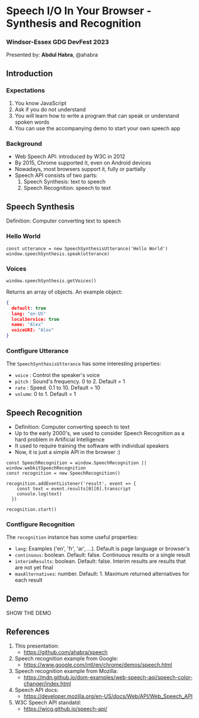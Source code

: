 # Speech I/O In Your Browser - Synthesis and Recognition
### Windsor-Essex GDG DevFest 2023

Presented by: **Abdul Habra**, @ahabra

## Introduction

### Expectations

1. You know JavaScript
2. Ask if you do not understand
3. You will learn how to write a program that can speak or understand spoken words
4. You can use the accompanying demo to start your own speech app

### Background
* Web Speech API: introduced by W3C in 2012
* By 2015, Chrome supported it, even on Android devices
* Nowadays, most browsers support it, fully or partially
* Speech API consists of two parts:
    1. Speech Synthesis: text to speech
    2. Speech Recognition: speech to text

<div style="page-break-after: always"></div>

## Speech Synthesis
Definition: Computer converting text to speech

### Hello World

```JS
const utterance = new SpeechSynthesisUtterance('Hello World')
window.speechSynthesis.speak(utterance)
```

### Voices

```JS
window.speechSynthesis.getVoices()
```
Returns an array of objects. An example object:

```json
{
  default: true
  lang: "en-US"
  localService: true
  name: "Alex"
  voiceURI: "Alex"
}
```

### Contfigure Utterance
The `SpeechSynthesisUtterance` has some interesting properties:

* `voice` : Control the speaker's voice
* `pitch` :  Sound's frequency. 0 to 2. Default = 1
* `rate` : Speed. 0.1 to 10. Default = 10
* `volume`: 0 to 1. Default = 1

<div style="page-break-after: always"></div>

## Speech Recognition
* Definition: Computer converting speech to text
* Up to the early 2000's, we used to consider Speech Recognition as a hard problem in Artificial Intelligence
* It used to require training the software with individual speakers
* Now, it is just a simple API in the browser :)


```JS
const SpeechRecognition = window.SpeechRecognition || window.webkitSpeechRecognition
const recognition = new SpeechRecognition()

recognition.addEventListener('result', event => {
    const text = event.results[0][0].transcript
    console.log(text)
  })

recognition.start()
```

### Contfigure Recognition

The `recognition` instance has some useful properties:

* `lang`: Examples ('en', 'fr', 'ar', ...). Default is page language or browser's
* `continuous`: boolean. Default: false. Continuous results or a single result
* `interimResults`: boolean. Default: false. Interim results are results that are not yet final
* `maxAlternatives`: number. Default: 1. Maximum returned alternatives for each result

## Demo
SHOW THE DEMO


## References

1. This presentation:
    * https://github.com/ahabra/speech
2. Speech recognition example from Google:
    * https://www.google.com/intl/en/chrome/demos/speech.html
3. Speech recognition example from Mozilla:
    * https://mdn.github.io/dom-examples/web-speech-api/speech-color-changer/index.html
4. Speech API docs:
    * https://developer.mozilla.org/en-US/docs/Web/API/Web_Speech_API
5. W3C Speech API standatd:
    * https://wicg.github.io/speech-api/
